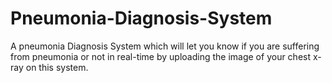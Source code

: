 # Pneumonia-Diagnosis-System
A pneumonia Diagnosis System which will let you know if you are suffering from pneumonia or not in real-time by uploading the image of your chest x-ray on this system.
